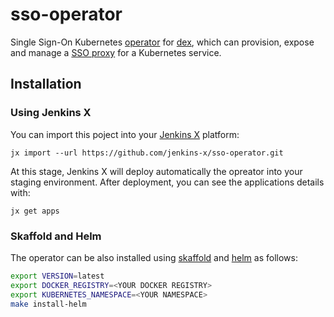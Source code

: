# sso-operator

Single Sign-On Kubernetes [operator](https://coreos.com/operators/) for [dex](https://github.com/coreos/dex), which can provision, expose and manage a [SSO proxy](https://github.com/bitly/oauth2_proxy) for a Kubernetes service. 

## Installation

### Using Jenkins X

You can import this poject into your [Jenkins X](https://jenkins-x.io/) platform:

```
jx import --url https://github.com/jenkins-x/sso-operator.git
```

At this stage, Jenkins X will deploy automatically the opreator into your staging environment. After deployment, you can see the applications details with:

```
jx get apps
```

### Skaffold and Helm 

The operator can be also  installed using [skaffold](https://github.com/GoogleContainerTools/skaffold) and [helm](https://github.com/helm/helm) as follows:

```bash
export VERSION=latest
export DOCKER_REGISTRY=<YOUR DOCKER REGISTRY>
export KUBERNETES_NAMESPACE=<YOUR NAMESPACE>
make install-helm
```


